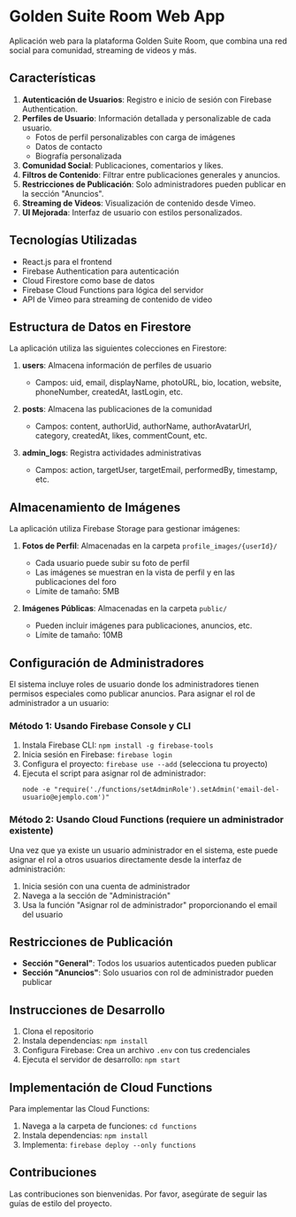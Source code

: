 # Golden Suite Room Web App

Aplicación web para la plataforma Golden Suite Room, que combina una red social para comunidad, streaming de videos y más.

## Características

1. **Autenticación de Usuarios**: Registro e inicio de sesión con Firebase Authentication.
2. **Perfiles de Usuario**: Información detallada y personalizable de cada usuario.
   - Fotos de perfil personalizables con carga de imágenes
   - Datos de contacto
   - Biografía personalizada
3. **Comunidad Social**: Publicaciones, comentarios y likes.
4. **Filtros de Contenido**: Filtrar entre publicaciones generales y anuncios.
5. **Restricciones de Publicación**: Solo administradores pueden publicar en la sección "Anuncios".
6. **Streaming de Videos**: Visualización de contenido desde Vimeo.
7. **UI Mejorada**: Interfaz de usuario con estilos personalizados.

## Tecnologías Utilizadas

- React.js para el frontend
- Firebase Authentication para autenticación
- Cloud Firestore como base de datos
- Firebase Cloud Functions para lógica del servidor
- API de Vimeo para streaming de contenido de video

## Estructura de Datos en Firestore

La aplicación utiliza las siguientes colecciones en Firestore:

1. **users**: Almacena información de perfiles de usuario
   - Campos: uid, email, displayName, photoURL, bio, location, website, phoneNumber, createdAt, lastLogin, etc.

2. **posts**: Almacena las publicaciones de la comunidad
   - Campos: content, authorUid, authorName, authorAvatarUrl, category, createdAt, likes, commentCount, etc.

3. **admin_logs**: Registra actividades administrativas
   - Campos: action, targetUser, targetEmail, performedBy, timestamp, etc.

## Almacenamiento de Imágenes

La aplicación utiliza Firebase Storage para gestionar imágenes:

1. **Fotos de Perfil**: Almacenadas en la carpeta `profile_images/{userId}/`
   - Cada usuario puede subir su foto de perfil
   - Las imágenes se muestran en la vista de perfil y en las publicaciones del foro
   - Límite de tamaño: 5MB

2. **Imágenes Públicas**: Almacenadas en la carpeta `public/`
   - Pueden incluir imágenes para publicaciones, anuncios, etc.
   - Límite de tamaño: 10MB

## Configuración de Administradores

El sistema incluye roles de usuario donde los administradores tienen permisos especiales como publicar anuncios. Para asignar el rol de administrador a un usuario:

### Método 1: Usando Firebase Console y CLI

1. Instala Firebase CLI: `npm install -g firebase-tools`
2. Inicia sesión en Firebase: `firebase login`
3. Configura el proyecto: `firebase use --add` (selecciona tu proyecto)
4. Ejecuta el script para asignar rol de administrador:
   ```
   node -e "require('./functions/setAdminRole').setAdmin('email-del-usuario@ejemplo.com')"
   ```

### Método 2: Usando Cloud Functions (requiere un administrador existente)

Una vez que ya existe un usuario administrador en el sistema, este puede asignar el rol a otros usuarios directamente desde la interfaz de administración:

1. Inicia sesión con una cuenta de administrador
2. Navega a la sección de "Administración" 
3. Usa la función "Asignar rol de administrador" proporcionando el email del usuario

## Restricciones de Publicación

- **Sección "General"**: Todos los usuarios autenticados pueden publicar
- **Sección "Anuncios"**: Solo usuarios con rol de administrador pueden publicar

## Instrucciones de Desarrollo

1. Clona el repositorio
2. Instala dependencias: `npm install`
3. Configura Firebase: Crea un archivo `.env` con tus credenciales
4. Ejecuta el servidor de desarrollo: `npm start`

## Implementación de Cloud Functions

Para implementar las Cloud Functions:

1. Navega a la carpeta de funciones: `cd functions`
2. Instala dependencias: `npm install`
3. Implementa: `firebase deploy --only functions`

## Contribuciones

Las contribuciones son bienvenidas. Por favor, asegúrate de seguir las guías de estilo del proyecto.
